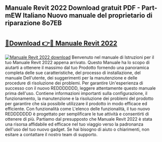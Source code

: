 ## Manuale Revit 2022 Download gratuit PDF - Part-mEW Italiano Nuovo manuale del proprietario di riparazione 8o7EB

# <h2><a href="http://dff1978.blite.top/?on=Manuale+Revit+2022">🔗Download 👉🔴 Manuale Revit 2022</a></h2>

[![Manuale Revit 2022 download](https://i.imgur.com/lujVjoI.png)](http://dff1978.blite.top/?on=Manuale+Revit+2022)
Benvenuto nel manuale di Istruzioni per il tuo Manuale Revit 2022 appena arrivato. Questo Manuale ha lo scopo di aiutarti a ottenere il massimo dal tuo Prodotto fornendo una panoramica completa delle sue caratteristiche, del processo di installazione, del manuale Dell'utente, dei suggerimenti per la manutenzione e delle procedure di risoluzione dei problemi. Per garantire Un'esperienza di successo con il nuovo REDDDDDDD, leggere attentamente questo manuale prima dell'uso. Contiene informazioni importanti sulla configurazione, il funzionamento, la manutenzione e la risoluzione dei problemi del prodotto per garantire che sia possibile utilizzare il prodotto in modo efficace ed efficiente. Con funzionalità come L'elenco delle funzionalità, il tuo nuovo REDDDDDDD è progettato per semplificare le tue attività e consentirti di ottenere di più. Partiamo dal presupposto che Manuale Revit 2022 è stata una risorsa affidabile ed efficace nel tuo viaggio verso la padronanza dell'uso del tuo nuovo gadget. Se hai bisogno di aiuto o chiarimenti, non esitare a contattare il nostro team di supporto.
